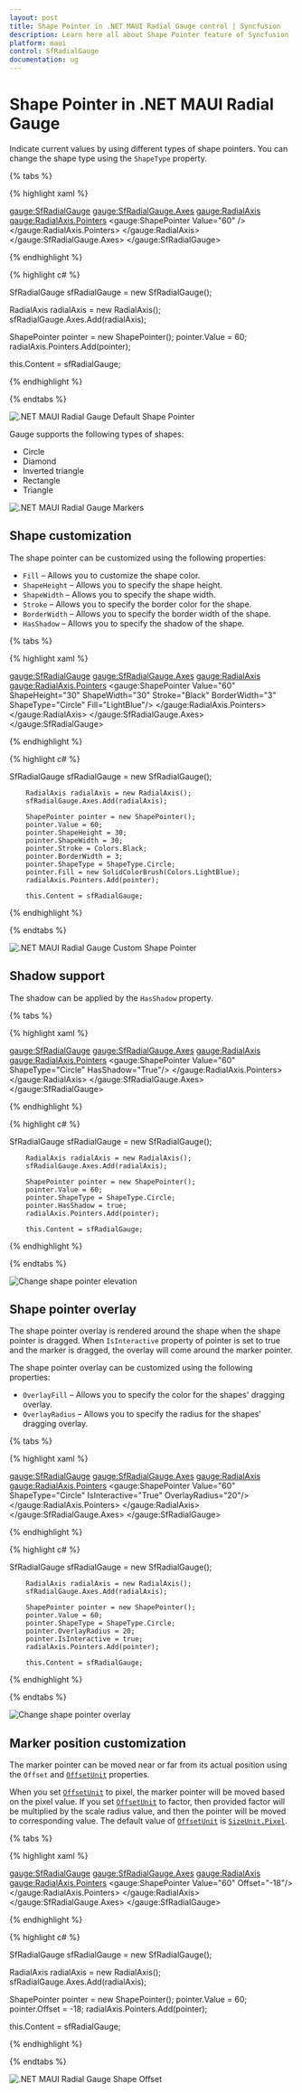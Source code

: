 ```yaml
---
layout: post
title: Shape Pointer in .NET MAUI Radial Gauge control | Syncfusion
description: Learn here all about Shape Pointer feature of Syncfusion .NET MAUI Radial Gauge control with in-build shapes.
platform: maui
control: SfRadialGauge
documentation: ug
---
```


# Shape Pointer in .NET MAUI Radial Gauge

Indicate current values by using different types of shape pointers. You can change the shape type using the `ShapeType` property.

{% tabs %}

{% highlight xaml %}

<gauge:SfRadialGauge>
    <gauge:SfRadialGauge.Axes>
        <gauge:RadialAxis>
            <gauge:RadialAxis.Pointers>
                <gauge:ShapePointer Value="60" />
            </gauge:RadialAxis.Pointers>
        </gauge:RadialAxis>
    </gauge:SfRadialGauge.Axes>
</gauge:SfRadialGauge>

{% endhighlight %}

{% highlight c# %}

SfRadialGauge sfRadialGauge = new SfRadialGauge();

RadialAxis radialAxis = new RadialAxis();
sfRadialGauge.Axes.Add(radialAxis);

ShapePointer pointer = new ShapePointer();
pointer.Value = 60;
radialAxis.Pointers.Add(pointer);

this.Content = sfRadialGauge;

{% endhighlight %}

{% endtabs %}

![.NET MAUI Radial Gauge Default Shape Pointer](images/marker-pointers/maui-radial-gauge-default-marker-pointer.PNG)

Gauge supports the following types of shapes:

* Circle
* Diamond
* Inverted triangle
* Rectangle
* Triangle

![.NET MAUI Radial Gauge Markers](images/marker-pointers/maui-radial-gauge-markers.png)

## Shape customization

The shape pointer can be customized using the following properties:

* `Fill` – Allows you to customize the shape color.
* `ShapeHeight` – Allows you to specify the shape height.
* `ShapeWidth` – Allows you to specify the shape width.
* `Stroke` – Allows you to specify the border color for the shape.
* `BorderWidth` – Allows you to specify the border width of the shape.
* `HasShadow` – Allows you to specify the shadow of the shape.

{% tabs %}

{% highlight xaml %}

<gauge:SfRadialGauge>
    <gauge:SfRadialGauge.Axes>
        <gauge:RadialAxis>
            <gauge:RadialAxis.Pointers>
                <gauge:ShapePointer Value="60"
                                     ShapeHeight="30"
                                     ShapeWidth="30"
                                     Stroke="Black"
                                     BorderWidth="3"
                                     ShapeType="Circle"
                                     Fill="LightBlue"/>
            </gauge:RadialAxis.Pointers>
        </gauge:RadialAxis>
    </gauge:SfRadialGauge.Axes>
</gauge:SfRadialGauge>

{% endhighlight %}

{% highlight c# %}

SfRadialGauge sfRadialGauge = new SfRadialGauge();

		RadialAxis radialAxis = new RadialAxis();
		sfRadialGauge.Axes.Add(radialAxis);

		ShapePointer pointer = new ShapePointer();
		pointer.Value = 60;
		pointer.ShapeHeight = 30;
		pointer.ShapeWidth = 30;
		pointer.Stroke = Colors.Black;
		pointer.BorderWidth = 3;
		pointer.ShapeType = ShapeType.Circle;
		pointer.Fill = new SolidColorBrush(Colors.LightBlue);
		radialAxis.Pointers.Add(pointer);

		this.Content = sfRadialGauge;

{% endhighlight %}

{% endtabs %}

![.NET MAUI Radial Gauge Custom Shape Pointer](images/marker-pointers/maui-radial-gauge-custom-marker-pointer.PNG)

## Shadow support

The shadow can be applied by the `HasShadow` property.

{% tabs %}

{% highlight xaml %}

 <gauge:SfRadialGauge>
                <gauge:SfRadialGauge.Axes>
                    <gauge:RadialAxis>
                        <gauge:RadialAxis.Pointers>
                            <gauge:ShapePointer Value="60" ShapeType="Circle" HasShadow="True"/>
                        </gauge:RadialAxis.Pointers>
                    </gauge:RadialAxis>
                </gauge:SfRadialGauge.Axes>
            </gauge:SfRadialGauge>

{% endhighlight %}

{% highlight c# %}

SfRadialGauge sfRadialGauge = new SfRadialGauge();

		RadialAxis radialAxis = new RadialAxis();
		sfRadialGauge.Axes.Add(radialAxis);

		ShapePointer pointer = new ShapePointer();
		pointer.Value = 60;
		pointer.ShapeType = ShapeType.Circle;
		pointer.HasShadow = true;
		radialAxis.Pointers.Add(pointer);

		this.Content = sfRadialGauge;

{% endhighlight %}

{% endtabs %}

![Change shape pointer elevation](images/marker-pointers/pointer-shadow.PNG)

## Shape pointer overlay

The shape pointer overlay is rendered around the shape when the shape pointer is dragged. When `IsInteractive` property of pointer is set to true and the marker is dragged, the overlay will come around the marker pointer.

The shape pointer overlay can be customized using the following properties:

* `OverlayFill` – Allows you to specify the color for the shapes' dragging overlay.
* `OverlayRadius` – Allows you to specify the radius for the shapes' dragging overlay.

{% tabs %}

{% highlight xaml %}

  <gauge:SfRadialGauge>
                <gauge:SfRadialGauge.Axes>
                    <gauge:RadialAxis>
                        <gauge:RadialAxis.Pointers>
                            <gauge:ShapePointer Value="60" ShapeType="Circle" 
                                                IsInteractive="True" OverlayRadius="20"/>
                        </gauge:RadialAxis.Pointers>
                    </gauge:RadialAxis>
                </gauge:SfRadialGauge.Axes>
            </gauge:SfRadialGauge>

{% endhighlight %}

{% highlight c# %}

SfRadialGauge sfRadialGauge = new SfRadialGauge();

		RadialAxis radialAxis = new RadialAxis();
		sfRadialGauge.Axes.Add(radialAxis);

		ShapePointer pointer = new ShapePointer();
		pointer.Value = 60;
		pointer.ShapeType = ShapeType.Circle;
		pointer.OverlayRadius = 20;
		pointer.IsInteractive = true;
		radialAxis.Pointers.Add(pointer);

		this.Content = sfRadialGauge;

{% endhighlight %}

{% endtabs %}

![Change shape pointer overlay](images/marker-pointers/pointer-overlay.PNG)

## Marker position customization

The marker pointer can be moved near or far from its actual position using the `Offset` and [`OffsetUnit`](https://help.syncfusion.com/cr/maui/Syncfusion.Maui.Gauges.MarkerPointer.html#Syncfusion_Maui_Gauges_MarkerPointer_OffsetUnit) properties. 

When you set [`OffsetUnit`](https://help.syncfusion.com/cr/maui/Syncfusion.Maui.Gauges.MarkerPointer.html#Syncfusion_Maui_Gauges_MarkerPointer_OffsetUnit) to pixel, the marker pointer will be moved based on the pixel value. If you set [`OffsetUnit`](https://help.syncfusion.com/cr/maui/Syncfusion.Maui.Gauges.MarkerPointer.html#Syncfusion_Maui_Gauges_MarkerPointer_OffsetUnit) to factor, then provided factor will be multiplied by the scale radius value, and then the pointer will be moved to corresponding value. The default value of [`OffsetUnit`](https://help.syncfusion.com/cr/maui/Syncfusion.Maui.Gauges.MarkerPointer.html#Syncfusion_Maui_Gauges_MarkerPointer_OffsetUnit) is [`SizeUnit.Pixel`](https://help.syncfusion.com/cr/maui/Syncfusion.Maui.Gauges.SizeUnit.html#Syncfusion_Maui_Gauges_SizeUnit_Pixel).

{% tabs %}

{% highlight xaml %}

<gauge:SfRadialGauge>
    <gauge:SfRadialGauge.Axes>
        <gauge:RadialAxis>
            <gauge:RadialAxis.Pointers>
                <gauge:ShapePointer Value="60"
                                    Offset="-18"/>
            </gauge:RadialAxis.Pointers>
        </gauge:RadialAxis>
    </gauge:SfRadialGauge.Axes>
</gauge:SfRadialGauge>

{% endhighlight %}

{% highlight c# %}

SfRadialGauge sfRadialGauge = new SfRadialGauge();

RadialAxis radialAxis = new RadialAxis();
sfRadialGauge.Axes.Add(radialAxis);

ShapePointer pointer = new ShapePointer();
pointer.Value = 60;
pointer.Offset = -18;
radialAxis.Pointers.Add(pointer);

this.Content = sfRadialGauge;

{% endhighlight %}

{% endtabs %}

![.NET MAUI Radial Gauge Shape Offset](images/marker-pointers/maui-radial-gauge-marker-offset.PNG)
